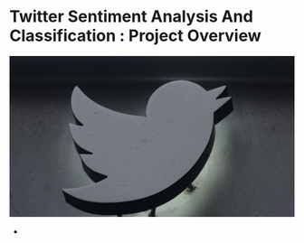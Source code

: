 # Twitter Sentiment Analysis And Classification : Project Overview
 ![Image](https://github.com/germeengehad/Twitter-Sentiment-Analysis-and-Classification/blob/main/image.jpg)

 - 
